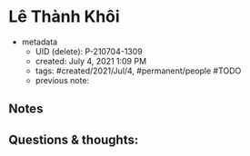 # Lê Thành Khôi

- metadata
	- UID (delete): P-210704-1309
	- created: July 4, 2021 1:09 PM
	- tags: #created/2021/Jul/4, #permanent/people #TODO 
	- previous note:

## Notes

## Questions & thoughts:

